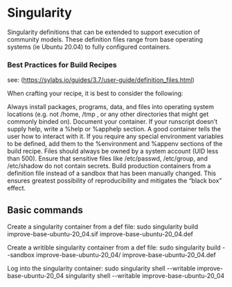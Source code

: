 # Singularity
Singularity definitions that can be extended to support execution of community models. These definition files range from base operating systems (ie Ubuntu 20.04) to fully configured containers.




### Best Practices for Build Recipes
see: (https://sylabs.io/guides/3.7/user-guide/definition_files.html)

When crafting your recipe, it is best to consider the following:

Always install packages, programs, data, and files into operating system locations (e.g. not /home, /tmp , or any other directories that might get commonly binded on).
Document your container. If your runscript doesn’t supply help, write a %help or %apphelp section. A good container tells the user how to interact with it.
If you require any special environment variables to be defined, add them to the %environment and %appenv sections of the build recipe.
Files should always be owned by a system account (UID less than 500).
Ensure that sensitive files like /etc/passwd, /etc/group, and /etc/shadow do not contain secrets.
Build production containers from a definition file instead of a sandbox that has been manually changed. This ensures greatest possibility of reproducibility and mitigates the “black box” effect.

## Basic commands
Create a singularity container from a def file:
sudo singularity build improve-base-ubuntu-20_04.sif improve-base-ubuntu-20_04.def

Create a writible singularity container from a def file:
sudo singularity build --sandbox improve-base-ubuntu-20_04/ improve-base-ubuntu-20_04.def

Log into the singularity container:
sudo singularity shell --writable improve-base-ubuntu-20_04
singularity shell --writable improve-base-ubuntu-20_04


